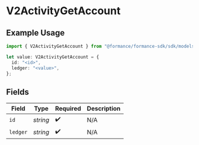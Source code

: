 # V2ActivityGetAccount

## Example Usage

```typescript
import { V2ActivityGetAccount } from "@formance/formance-sdk/sdk/models/shared";

let value: V2ActivityGetAccount = {
  id: "<id>",
  ledger: "<value>",
};
```

## Fields

| Field              | Type               | Required           | Description        |
| ------------------ | ------------------ | ------------------ | ------------------ |
| `id`               | *string*           | :heavy_check_mark: | N/A                |
| `ledger`           | *string*           | :heavy_check_mark: | N/A                |